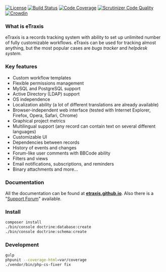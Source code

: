 [![License](https://img.shields.io/badge/license-GPLv3-blue.svg)](http://www.gnu.org/licenses/gpl.txt)
[![Build Status](https://travis-ci.org/etraxis/etraxis.svg?branch=master)](https://travis-ci.org/etraxis/etraxis)
[![Code Coverage](https://scrutinizer-ci.com/g/etraxis/etraxis/badges/coverage.png?b=master)](https://scrutinizer-ci.com/g/etraxis/etraxis/?branch=master)
[![Scrutinizer Code Quality](https://scrutinizer-ci.com/g/etraxis/etraxis/badges/quality-score.png?b=master)](https://scrutinizer-ci.com/g/etraxis/etraxis/?branch=master)
[![Crowdin](https://d322cqt584bo4o.cloudfront.net/etraxis/localized.svg)](https://crowdin.com/project/etraxis)

### What is eTraxis

eTraxis is a records tracking system with ability to set up unlimited number of fully customizable workflows.
eTraxis can be used for tracking almost anything, but the most popular cases are *bugs tracker* and *helpdesk system*.

### Key features

* Custom workflow templates
* Flexible permissions management
* MySQL and PostgreSQL support
* Active Directory (LDAP) support
* OS independence
* Localization ability (a lot of different translations are already available)
* Browser-independent web interface (tested with Internet Explorer, Firefox, Opera, Safari, Chrome)
* Graphical project metrics
* Multilingual support (any record can contain text on several different languages)
* Customizable UI
* Dependencies between records
* History of events and changes
* Forum-like user comments with BBCode ability
* Filters and views
* Email notifications, subscriptions, and reminders
* Binary attachments
and more...

### Documentation

All the documentation can be found at **[etraxis.github.io](https://etraxis.github.io/)**.
Also there is a "[Support Forum](https://forum.etraxis.com/)" available.

### Install

```bash
composer install
./bin/console doctrine:database:create
./bin/console doctrine:schema:create
```

### Development

```bash
gulp
phpunit --coverage-html=var/coverage
./vendor/bin/php-cs-fixer fix
```
